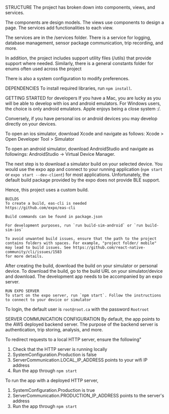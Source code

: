 STRUCTURE
The project has broken down into components, views, and services.

The components are design models. The views use components to design a page.
The services add functionalities to each view.

The services are in the /services folder. There is a service
for logging, database management, sensor package communication, trip recording,
and more.

In addition, the project includes support utility files (/utils) that provide support where needed.
Similarly, there is a general constants folder for enums often used across the project

There is also a system configuration to modify preferences.

DEPENDENCIES
To install required libraries, run `npm install`.

GETTING STARTED for developers
If you have a Mac, you are lucky as you will be able to develop with
ios and android emulators. For Windows users, the choice is only
android emulators. Apple enjoys being a close system :/.

Conversely, if you have personal ios or android devices you may
develop directly on your devices.

To open an ios simulator, download Xcode and navigate as follows:
Xcode > Open Developer Tool > Simulator

To open an android simulator, download AndroidStudio and navigate as followings:
AndroidStudio -> Virtual Device Manager.

The next step is to download a simulator build on your selected device.
You would use the expo app and connect to your
running application (`npm start` or `expo start --dev-client`) for most applications. Unfortunately, the default build package provided by the expo does not provide BLE support.

Hence, this project uses a custom build.

    BUILDS
    To create a build, eas-cli is needed
    https://github.com/expo/eas-cli

    Build commands can be found in package.json

    For development purposes, run `run build-sim-android` or `run build-sim-ios`

    To avoid unwanted build issues, ensure that the path to the project
    contains folders with spaces. For example, "project folder/ mobile"
    may lead to build issues. See https://github.com/react-native-community/cli/issues/1583
    for more details.

After creating the build, download the build on your simulator or personal device. To download
the build, go to the build URL on your simulator/device and download. The development app needs to be accompanied by an expo server.

    RUN EXPO SERVER
    To start on the expo server, run `npm start`. Follow the instructions to connect to your device or simulator

To login, the default user is `root@root.ca` with the password `Rootroot`

SERVER COMMUNICATION CONFIGURATION
By default, the app points to the AWS deployed backend server. The purpose of the backend server is authentication, trip storing, analysis, and more.

To redirect requests to a local HTTP server, ensure the following"

1.  Check that the HTTP server is running locally
2.  SystemConfiguration.Production is false
3.  ServerCommunication.LOCAL_IP_ADDRESS points to your wifi IP address
4.  Run the app through `npm start`

To run the app with a deployed HTTP server,

1.  SystemConfiguration.Production is true
2.  ServerCommunication.PRODUCTION_IP_ADDRESS points to the server's address
3.  Run the app through `npm start`

